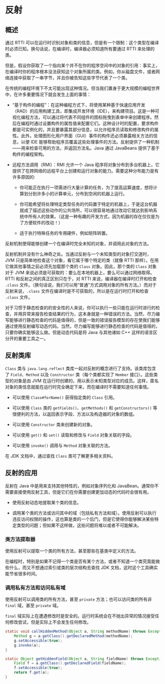 # 反射

## 概述

通过 RTTI 可以在运行时识别对象和类的信息，但是有一个限制：这个类型在编译时必须已知。换句话说，在编译时，编译器必须知道所有要通过 RTTI 来处理的类。

但是，假设你获取了一个指向某个并不在你的程序空间中的对象的引用：事实上，在编译时你的程序根本没法获知这个对象所属的类。例如，你从磁盘文件，或者网络连接中获取了一串字节，并且你被告知这些字节代表了一个类。

在传统的编程环境下不太可能出现这种情况。但当我们置身于更大规模的编程世界中，在许多重要情况下就会发生上面的事情：

*   “基于构件的编程”：在这种编程方式下，将使用某种基于快速应用开发（RAD）的应用构建工具，即集成开发环境（IDE），来构建项目。这是一种可视化编程方法，可以通过将代表不同组件的图标拖曳到表单中来创建程序。然后在编程时通过设置构件的属性值来配置它们。这种设计时的配置，要求构件都是可实例化的，并且要暴露其部分信息，以允许程序员读取和修改构件的属性。此外，处理图形化用户界面（GUI）事件的构件还必须暴露相关方法的信息，以便 IDE 能够帮助程序员覆盖这些处理事件的方法。反射提供了一种机制——用来检查可用的方法，并返回方法名。Java 通过 JavaBeans 提供了基于构件的编程架构。

*   远程方法调用（RMI）：RMI 允许一个 Java 程序将对象分布到多台机器上，它提供了在跨网络的远程平台上创建和运行对象的能力。需要这种分布能力是有许多原因的:

	* 你可能正在执行一项需进行大量计算的任务，为了提高运算速度，想将计算划分到许多小的计算单元，分布到空闲的机器上运行。
	
	* 你可能希望将处理特定类型任务的代码置于特定的机器上，于是这台机器就成了描述这些动作的公共场所，可以很容易地通过改动它就达到影响系统中所有人的效果。（这是一种有趣的开发方式，因为机器的存在仅仅是为了方便软件的改动！）
	
	* 适于执行特殊任务的专用硬件，例如矩阵转置。

反射机制使得能够创建一个在编译时完全未知的对象，并调用此对象的方法。
	
反射机制并没有什么神奇之处。当通过反射与一个未知类型的对象打交道时，JVM 只是简单地检查这个对象，看它属于哪个特定的类（就像 RTTI 那样）。在用它做其他事情之前必须先加载那个类的 `Class` 对象。因此，那个类的 `Class` 对象对于 JVM 来说必须是可获取的：要么在本地机器上，要么可以通过网络取得。RTTI 和反射之间的真正区别只在于，对 RTTI 来说，编译器在编译时打开和检查 `.class` 文件。（换句话说，我们可以用“普通”方式调用对象的所有方法。）而对于反射来说，`.class` 文件在编译时是不可获取的，所以是在运行时打开和检查 `.class` 文件。

对于习惯于静态检查的的安全性的人来说，你可以执行一些只能在运行时进行的检查，并用异常来报告检查结果的行为，这本身就是一种错误的方法。当然，尽力编写能够进行静态检查的代码是值得的，但是一致的错误报告模型的存在使我们能够通过使用反射编写动态代码。当然，尽力编写能够进行静态检查的代码是值得的，只要你确实能够这么做。但是动态代码是将 Java 与其他诸如 C++ 这样的语言区分开的重要工具之一。

## 反射类库

`Class` 类与 `java.lang.reflect` 类库一起对反射的概念进行了支持。该类库包含了 `Field`、`Method` 以及 `Constructor` 类（每个类都实现了 `Member` 接口）。这些类型的对象是由 JVM 在运行时创建的，用以表示未知类型对应的成员。这样，匿名对象的类信息就能在运行时完全确定下来，而在编译时不需要知道任何事情。

*   可以使用 `Class#forName()` 获得指定类的 `Class` 引用。

*   可以使用 `Class` 类的 `getFields()`、`getMethods()` 和 `getConstructors()` 等很便利的方法，以返回表示字段、方法以及构造器的对象的数组。

*   可以使用 `Constructor` 类来创建新的对象。

*   可以使用 `get()` 和 `set()` 读取和修改与 `Field` 对象关联的字段。

*   可以使用 `invoke()` 调用与 `Method` 对象关联的方法。

在 JDK 文档中，通过查找 `Class` 类可了解更多相关资料。

## 反射的应用

反射在 Java 中是用来支持其他特性的，例如对象序列化和 JavaBean。通常你不需要直接使用反射工具，但是它们在你需要创建更加动态的代码时会很有用。

*   使用反射动态地提取某个类的信息。

*   调用某个类的方法或访问其中的域（包括私有方法和域）。使用反射可以执行违反访问权限的操作，这也算是类的一个后门，但是它使得你能够解决某些特定类型的问题；但如果不这样做，这些问题将难以或者不可能解决。

### 类方法提取器

使用反射可以提取一个类的所有方法，甚至那些在基类中定义的方法。
 
在编程时，特别是如果不记得一个类是否有某个方法，或者不知道一个类究竟能做些什么，而又不想通过索引或类的层次结构去查找 JDK 文档，这时这个工具确实能节省很多时间。

### 调用私有方法和访问私有域

使用反射可以调用类的所有方法，甚至 `private` 方法；也可以访问类的所有非 `final` 域，甚至 `private` 域。

`final` 域实际上在遭遇修改时是安全的。运行时系统会在不抛出异常的情况接受任何修改尝试，但是实际上不会发生任何修改。

```java
static void callHiddenMethod(Object a, String methodName) throws Exception {
	Method g = a.getClass().getDeclaredMethod(methodName);
	g.setAccessible(true);
	g.invoke(a);
}

static Object getHiddenField(Object a, String fieldName) throws Exception {
	Field f = a.getClass().getDeclaredField(fieldName);
	f.setAccessible(true);
	return f.get(a);
}
```
